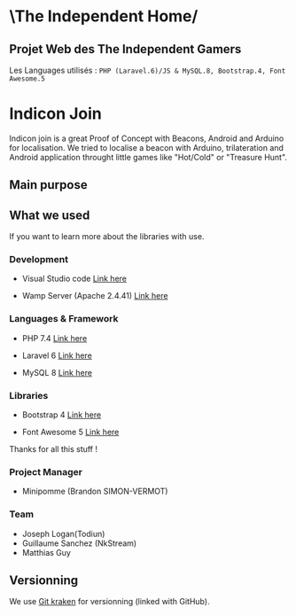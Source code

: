 # \The Independent Home/

## Projet Web des The Independent Gamers

Les Languages utilisés : `PHP (Laravel.6)/JS & MySQL.8, Bootstrap.4, Font Awesome.5`

# Indicon Join

Indicon join is a great Proof of Concept with Beacons, Android and Arduino for localisation.
We tried to localise a beacon with Arduino, trilateration and Android application throught little games like "Hot/Cold" or "Treasure Hunt".

## Main purpose


## What we used

If you want to learn more about the libraries with use.

### Development

- Visual Studio code
[Link here](https://code.visualstudio.com/)

- Wamp Server (Apache 2.4.41)
[Link here](http://www.wampserver.com/)

### Languages & Framework

- PHP 7.4
[Link here](https://www.php.net/)

- Laravel 6
[Link here](https://laravel.com/)

- MySQL 8
[Link here](https://www.mysql.com/fr/)

### Libraries

- Bootstrap 4
[Link here](https://getbootstrap.com/)

- Font Awesome 5
[Link here](https://fontawesome.com/)

Thanks for all this stuff !

### Project Manager
* Minipomme (Brandon SIMON-VERMOT)

### Team
* Joseph Logan(Todiun)
* Guillaume Sanchez (NkStream)
* Matthias Guy

## Versionning

We use [Git kraken](https://www.gitkraken.com/) for versionning (linked with GitHub).